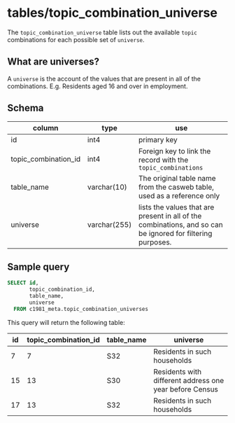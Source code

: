 # tables/topic_combination_universe
The `topic_combination_universe` table lists out the available `topic` combinations for each possible set of `universe`.

## What are universes?
A `universe` is the account of the values that are present in all of the combinations. E.g. Residents aged 16 and over in employment.

## Schema

|column|type|use|
|-|-|-|
|id|int4|primary key|
|topic_combination_id|int4|Foreign key to link the record with the `topic_combinations`|
|table_name|varchar(10)|The original table name from the casweb table, used as a reference only|
|universe|varchar(255)|lists the values that are present in all of the combinations, and so can be ignored for filtering purposes.|


## Sample query

```sql
SELECT id, 
       topic_combination_id, 
       table_name, 
       universe
  FROM c1981_meta.topic_combination_universes
```

This query will return the following table:

|id|topic_combination_id|table_name|universe|
|-|-|-|-|
|7|7|S32|Residents in such households|
|15|13|S30|Residents with different address one year before Census|
|17|13|S32|Residents in such households|

